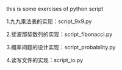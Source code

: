 this is some exercises of python script

1.九九乘法表的实现：script_9x9.py

2.斐波那契数列的实现：script_fibonacci.py

3.概率问题的设计实现：script_probability.py

4.读写文件的实现：script_io.py

 